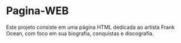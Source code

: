 # Pagina-WEB
Este projeto consiste em uma página HTML dedicada ao artista Frank Ocean, com foco em sua biografia, conquistas e discografia. 
